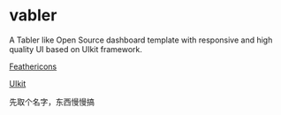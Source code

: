 # vabler

A Tabler like Open Source dashboard template with responsive and high quality UI based on UIkit framework.


[Feathericons](https://feathericons.com/)    

[UIkit](https://getuikit.com)


先取个名字，东西慢慢搞
